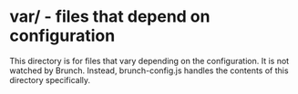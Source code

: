 # var/ - files that depend on configuration

This directory is for files that vary depending on the configuration.
It is not watched by Brunch.  Instead, brunch-config.js handles the
contents of this directory specifically.
